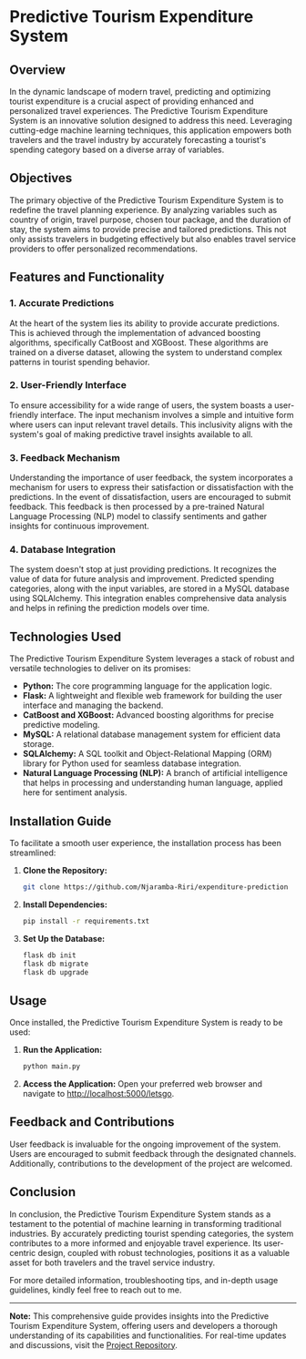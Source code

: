 # Predictive Tourism Expenditure System

## Overview

In the dynamic landscape of modern travel, predicting and optimizing tourist expenditure is a crucial aspect of providing enhanced and personalized travel experiences. The Predictive Tourism Expenditure System is an innovative solution designed to address this need. Leveraging cutting-edge machine learning techniques, this application empowers both travelers and the travel industry by accurately forecasting a tourist's spending category based on a diverse array of variables.

## Objectives

The primary objective of the Predictive Tourism Expenditure System is to redefine the travel planning experience. By analyzing variables such as country of origin, travel purpose, chosen tour package, and the duration of stay, the system aims to provide precise and tailored predictions. This not only assists travelers in budgeting effectively but also enables travel service providers to offer personalized recommendations.

## Features and Functionality

### 1. Accurate Predictions

At the heart of the system lies its ability to provide accurate predictions. This is achieved through the implementation of advanced boosting algorithms, specifically CatBoost and XGBoost. These algorithms are trained on a diverse dataset, allowing the system to understand complex patterns in tourist spending behavior.

### 2. User-Friendly Interface

To ensure accessibility for a wide range of users, the system boasts a user-friendly interface. The input mechanism involves a simple and intuitive form where users can input relevant travel details. This inclusivity aligns with the system's goal of making predictive travel insights available to all.

### 3. Feedback Mechanism

Understanding the importance of user feedback, the system incorporates a mechanism for users to express their satisfaction or dissatisfaction with the predictions. In the event of dissatisfaction, users are encouraged to submit feedback. This feedback is then processed by a pre-trained Natural Language Processing (NLP) model to classify sentiments and gather insights for continuous improvement.

### 4. Database Integration

The system doesn't stop at just providing predictions. It recognizes the value of data for future analysis and improvement. Predicted spending categories, along with the input variables, are stored in a MySQL database using SQLAlchemy. This integration enables comprehensive data analysis and helps in refining the prediction models over time.

## Technologies Used

The Predictive Tourism Expenditure System leverages a stack of robust and versatile technologies to deliver on its promises:

- **Python:** The core programming language for the application logic.
- **Flask:** A lightweight and flexible web framework for building the user interface and managing the backend.
- **CatBoost and XGBoost:** Advanced boosting algorithms for precise predictive modeling.
- **MySQL:** A relational database management system for efficient data storage.
- **SQLAlchemy:** A SQL toolkit and Object-Relational Mapping (ORM) library for Python used for seamless database integration.
- **Natural Language Processing (NLP):** A branch of artificial intelligence that helps in processing and understanding human language, applied here for sentiment analysis.

## Installation Guide

To facilitate a smooth user experience, the installation process has been streamlined:

1. **Clone the Repository:**
   ```bash
   git clone https://github.com/Njaramba-Riri/expenditure-prediction
   ```

2. **Install Dependencies:**
   ```bash
   pip install -r requirements.txt
   ```

3. **Set Up the Database:**
   ```bash
   flask db init
   flask db migrate
   flask db upgrade
   ```

## Usage

Once installed, the Predictive Tourism Expenditure System is ready to be used:

1. **Run the Application:**
   ```bash
   python main.py
   ```

2. **Access the Application:**
   Open your preferred web browser and navigate to [http://localhost:5000/letsgo](http://localhost:5000/letsgo).

## Feedback and Contributions

User feedback is invaluable for the ongoing improvement of the system. Users are encouraged to submit feedback through the designated channels. Additionally, contributions to the development of the project are welcomed.


## Conclusion

In conclusion, the Predictive Tourism Expenditure System stands as a testament to the potential of machine learning in transforming traditional industries. By accurately predicting tourist spending categories, the system contributes to a more informed and enjoyable travel experience. Its user-centric design, coupled with robust technologies, positions it as a valuable asset for both travelers and the travel service industry.

For more detailed information, troubleshooting tips, and in-depth usage guidelines, kindly feel free to reach out to me.

---

**Note:** This comprehensive guide provides insights into the Predictive Tourism Expenditure System, offering users and developers a thorough understanding of its capabilities and functionalities. For real-time updates and discussions, visit the [Project Repository](https://github.com/Njaramba-Riri/expenditure-prediction).